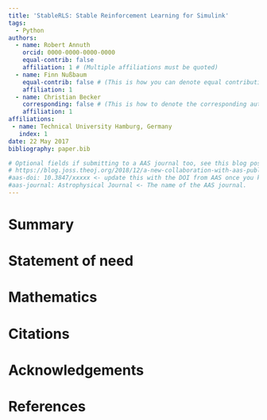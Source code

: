 ```yaml
---
title: 'StableRLS: Stable Reinforcement Learning for Simulink'
tags:
  - Python
authors:
  - name: Robert Annuth
    orcid: 0000-0000-0000-0000
    equal-contrib: false
    affiliation: 1 # (Multiple affiliations must be quoted)
  - name: Finn Nußbaum
    equal-contrib: false # (This is how you can denote equal contributions between multiple authors)
    affiliation: 1
  - name: Christian Becker
    corresponding: false # (This is how to denote the corresponding author)
    affiliation: 1
affiliations:
 - name: Technical University Hamburg, Germany
   index: 1
date: 22 May 2017
bibliography: paper.bib

# Optional fields if submitting to a AAS journal too, see this blog post:
# https://blog.joss.theoj.org/2018/12/a-new-collaboration-with-aas-publishing
#aas-doi: 10.3847/xxxxx <- update this with the DOI from AAS once you know it.
#aas-journal: Astrophysical Journal <- The name of the AAS journal.
---
```


# Summary


# Statement of need


# Mathematics


# Citations

# Acknowledgements

# References